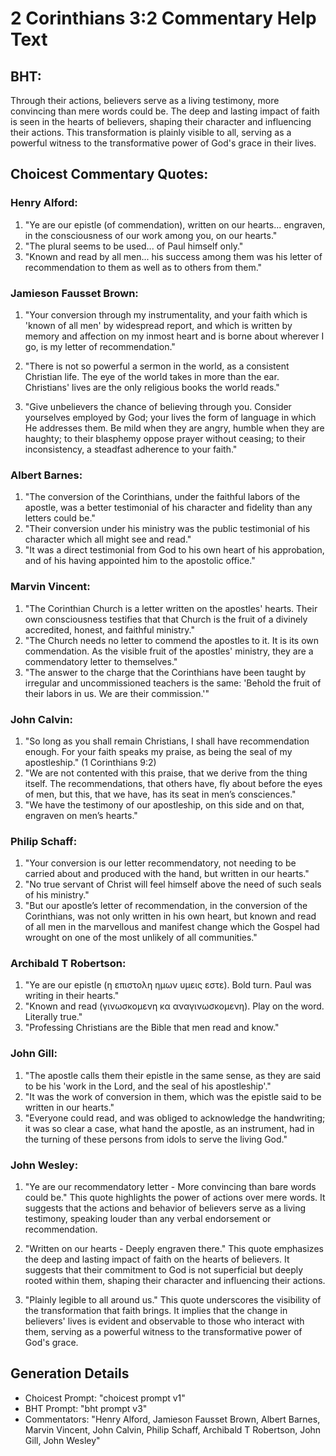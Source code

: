 # 2 Corinthians 3:2 Commentary Help Text

## BHT:
Through their actions, believers serve as a living testimony, more convincing than mere words could be. The deep and lasting impact of faith is seen in the hearts of believers, shaping their character and influencing their actions. This transformation is plainly visible to all, serving as a powerful witness to the transformative power of God's grace in their lives.

## Choicest Commentary Quotes:
### Henry Alford:
1. "Ye are our epistle (of commendation), written on our hearts... engraven, in the consciousness of our work among you, on our hearts." 
2. "The plural seems to be used... of Paul himself only." 
3. "Known and read by all men... his success among them was his letter of recommendation to them as well as to others from them."

### Jamieson Fausset Brown:
1. "Your conversion through my instrumentality, and your faith which is 'known of all men' by widespread report, and which is written by memory and affection on my inmost heart and is borne about wherever I go, is my letter of recommendation." 

2. "There is not so powerful a sermon in the world, as a consistent Christian life. The eye of the world takes in more than the ear. Christians' lives are the only religious books the world reads." 

3. "Give unbelievers the chance of believing through you. Consider yourselves employed by God; your lives the form of language in which He addresses them. Be mild when they are angry, humble when they are haughty; to their blasphemy oppose prayer without ceasing; to their inconsistency, a steadfast adherence to your faith."

### Albert Barnes:
1. "The conversion of the Corinthians, under the faithful labors of the apostle, was a better testimonial of his character and fidelity than any letters could be."
2. "Their conversion under his ministry was the public testimonial of his character which all might see and read."
3. "It was a direct testimonial from God to his own heart of his approbation, and of his having appointed him to the apostolic office."

### Marvin Vincent:
1. "The Corinthian Church is a letter written on the apostles' hearts. Their own consciousness testifies that that Church is the fruit of a divinely accredited, honest, and faithful ministry."
2. "The Church needs no letter to commend the apostles to it. It is its own commendation. As the visible fruit of the apostles' ministry, they are a commendatory letter to themselves."
3. "The answer to the charge that the Corinthians have been taught by irregular and uncommissioned teachers is the same: 'Behold the fruit of their labors in us. We are their commission.'"

### John Calvin:
1. "So long as you shall remain Christians, I shall have recommendation enough. For your faith speaks my praise, as being the seal of my apostleship." (1 Corinthians 9:2)
2. "We are not contented with this praise, that we derive from the thing itself. The recommendations, that others have, fly about before the eyes of men, but this, that we have, has its seat in men’s consciences."
3. "We have the testimony of our apostleship, on this side and on that, engraven on men’s hearts."


### Philip Schaff:
1. "Your conversion is our letter recommendatory, not needing to be carried about and produced with the hand, but written in our hearts." 
2. "No true servant of Christ will feel himself above the need of such seals of his ministry." 
3. "But our apostle’s letter of recommendation, in the conversion of the Corinthians, was not only written in his own heart, but known and read of all men in the marvellous and manifest change which the Gospel had wrought on one of the most unlikely of all communities."

### Archibald T Robertson:
1. "Ye are our epistle (η επιστολη ημων υμεις εστε). Bold turn. Paul was writing in their hearts." 
2. "Known and read (γινωσκομενη κα αναγινωσκομενη). Play on the word. Literally true." 
3. "Professing Christians are the Bible that men read and know."

### John Gill:
1. "The apostle calls them their epistle in the same sense, as they are said to be his 'work in the Lord, and the seal of his apostleship'." 
2. "It was the work of conversion in them, which was the epistle said to be written in our hearts." 
3. "Everyone could read, and was obliged to acknowledge the handwriting; it was so clear a case, what hand the apostle, as an instrument, had in the turning of these persons from idols to serve the living God."

### John Wesley:
1. "Ye are our recommendatory letter - More convincing than bare words could be." This quote highlights the power of actions over mere words. It suggests that the actions and behavior of believers serve as a living testimony, speaking louder than any verbal endorsement or recommendation.

2. "Written on our hearts - Deeply engraven there." This quote emphasizes the deep and lasting impact of faith on the hearts of believers. It suggests that their commitment to God is not superficial but deeply rooted within them, shaping their character and influencing their actions.

3. "Plainly legible to all around us." This quote underscores the visibility of the transformation that faith brings. It implies that the change in believers' lives is evident and observable to those who interact with them, serving as a powerful witness to the transformative power of God's grace.


## Generation Details
- Choicest Prompt: "choicest prompt v1"
- BHT Prompt: "bht prompt v3"
- Commentators: "Henry Alford, Jamieson Fausset Brown, Albert Barnes, Marvin Vincent, John Calvin, Philip Schaff, Archibald T Robertson, John Gill, John Wesley"
